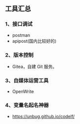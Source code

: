 ## 工具汇总
### 1、接口调试
* postman
* apipost(国内比较好的)

### 2、版本控制
* Gitea，自建 Git 服务。

### 3、自媒体运营工具
* OpenWrite

### 4、变量名起名神器
* https://unbug.github.io/codelf/